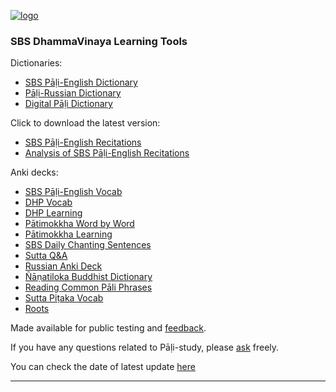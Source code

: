 [![logo](https://user-images.githubusercontent.com/39419221/165271019-e4da74da-05b9-4f46-ade6-3b173966ab75.png)](http://sasanarakkha.org/)

### SBS DhammaVinaya Learning Tools

Dictionaries:

- [SBS Pāḷi-English Dictionary](https://sasanarakkha.github.io/study-tools/sbs-pali-dictionary.html)
- [Pāḷi-Russian Dictionary](https://sasanarakkha.github.io/study-tools/ru-pali-dictionary.html)
- [Digital Pāḷi Dictionary](https://digitalpalidictionary.github.io/)

Click to download the latest version:

- [SBS Pāḷi-English Recitations](https://github.com/sasanarakkha/pali-english-recitations/releases/latest/)
- [Analysis of SBS Pāḷi-English Recitations](https://github.com/sasanarakkha/study-tools/releases/latest/download/analysis-of-sbs-pali-english-recitations.pdf)

Anki decks:

- [SBS Pāḷi-English Vocab](https://sasanarakkha.github.io/study-tools/sbs-pali-english-vocab.html)
- [DHP Vocab](https://sasanarakkha.github.io/study-tools/dhp-vocab.html)
- [DHP Learning](https://sasanarakkha.github.io/study-tools/dhp-learning.html)
- [Pātimokkha Word by Word](https://sasanarakkha.github.io/study-tools/patimokkha-word-by-word.html)
- [Pātimokkha Learning](https://sasanarakkha.github.io/study-tools/patimokkha-learning.html)
- [SBS Daily Chanting Sentences](https://sasanarakkha.github.io/study-tools/sbs-daily-chanting-sentences.html)
- [Sutta Q&A](https://sasanarakkha.github.io/study-tools/sutta-q-a.html)
- [Russian Anki Deck](https://sasanarakkha.github.io/study-tools/ru-pali-vocab.html)
- [Ñāṇatiloka Buddhist Dictionary](https://sasanarakkha.github.io/study-tools/nanatiloka.html)
- [Reading Common Pāli Phrases](https://sasanarakkha.github.io/study-tools/reading-common-pali-phrases.html)
- [Sutta Piṭaka Vocab](https://sasanarakkha.github.io/study-tools/sutta-pitaka-vocab.html)
- [Roots](https://sasanarakkha.github.io/study-tools/roots.html)

Made available for public testing and [feedback](https://docs.google.com/forms/d/e/1FAIpQLScNC5v2gQbBCM3giXfYIib9zrp-WMzwJuf_iVXEMX2re4BFFw/viewform?usp=pp_url&entry.1433863141=SBS-study-tools).

If you have any questions related to Pāḷi-study, please [ask](mailto:devamitta@sasanarakkha.org) freely.

You can check the date of latest update [here](https://github.com/sasanarakkha/study-tools/releases/latest)

-----------
